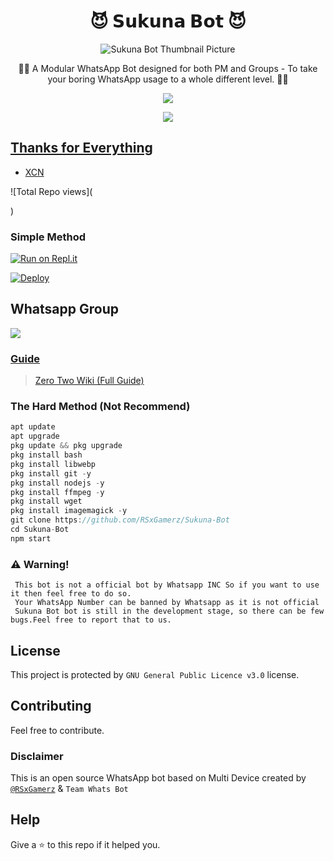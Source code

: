 <h1 align="center">😈 𝗦𝘂𝗸𝘂𝗻𝗮 𝗕𝗼𝘁 😈<br></h1>
<p align="center">
  <img src="https://wallpapercave.com/wp/wp9078722.jpg" alt="Sukuna Bot Thumbnail Picture" />
</p>

<p align="center"> 
  🤖🌟 A Modular WhatsApp Bot designed for both PM and Groups - To take your boring WhatsApp usage to a whole different level. 💬🚀

<p align="center">
  <a href="https://github.com/RSxGamerz/Sukuna-Bot/fork">
    
    
    
  <a href="https://github.com/RSxGamerz/Sukuna-Bot/stargazers">
    <img src="https://img.shields.io/github/stars/RSxGamerz/Sukuna-Bot/?style=social">
  </a>

<p align="center">
  <a href="httsp://github.com/RSxGamerz/Sukuna-Bot">
    <img src="https://img.shields.io/github/repo-size/Sampandey001/Zero-Two-Md?color=purple&label=Repo%20Size&style=plastic <p align="center">

## Thanks for Everything 
- [XCN](https://github.com/RSxGamerz)

![Total Repo views](<div class="github-card" data-github="RSxGamerz/Sukuna-Bot" data-width="400" data-height="" data-theme="medium"></div>
<script src="//cdn.jsdelivr.net/github-cards/latest/widget.js"></script>)


 ### Simple Method 

[![Run on Repl.it](https://repl.it/badge/github/RSxGamerz/Sukuna-Bot)](https://repl.it/@RSxGamerz)

[![Deploy](https://www.herokucdn.com/deploy/button.svg)](https://heroku.com/deploy?template=https://github.com/RSxGamerz/Sukuna-Bot)

## Whatsapp Group

<a href="https://chat.whatsapp.com/FWZwvQBG40pI4KyQ2lEdTr"><img src="https://img.shields.io/badge/Join Group-25D366?style=for-the-badge&logo=whatsapp&logoColor=white" />



### Guide
> [Zero Two Wiki (Full Guide)](https://github.com/RSxGamerz/Sukuna-Bot/wiki) 

### The Hard Method (Not Recommend)
```js
apt update
apt upgrade
pkg update && pkg upgrade
pkg install bash
pkg install libwebp
pkg install git -y
pkg install nodejs -y 
pkg install ffmpeg -y 
pkg install wget
pkg install imagemagick -y
git clone https://github.com/RSxGamerz/Sukuna-Bot
cd Sukuna-Bot
npm start
```

### ⚠️ Warning! 
```
 This bot is not a official bot by Whatsapp INC So if you want to use it then feel free to do so.
 Your WhatsApp Number can be banned by Whatsapp as it is not official
 Sukuna Bot bot is still in the development stage, so there can be few bugs.Feel free to report that to us.
```

## License
This project is protected by `GNU General Public Licence v3.0` license.

## Contributing
Feel free to contribute.

### Disclaimer
This is an open source WhatsApp bot based on Multi Device created by [`@RSxGamerz`](https://github.com/RSxGamerz) & `Team Whats Bot`

## Help
Give a ⭐ to this repo if it helped you.
